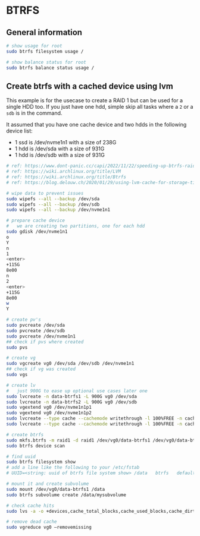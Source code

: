 # BTRFS

## General information

```bash
# show usage for root
sudo btrfs filesystem usage /

# show balance status for root
sudo btrfs balance status usage /
```

## Create btrfs with a cached device using lvm

This example is for the usecase to create a RAID 1 but can be used for a single HDD too.
If you just have one hdd, simple skip all tasks where a `2` or a `sdb` is in the command.

It assumed that you have one cache device and two hdds in the following device list:

* 1 ssd is /dev/nvme1n1 with a size of 238G
* 1 hdd is /dev/sda with a size of 931G
* 1 hdd is /dev/sdb with a size of 931G

```bash
# ref: https://www.dont-panic.cc/capi/2022/11/22/speeding-up-btrfs-raid1-with-lvm-cache/
# ref: https://wiki.archlinux.org/title/LVM
# ref: https://wiki.archlinux.org/title/Btrfs
# ref: https://blog.delouw.ch/2020/01/29/using-lvm-cache-for-storage-tiering/

# wipe data to prevent issues
sudo wipefs --all --backup /dev/sda
sudo wipefs --all --backup /dev/sdb
sudo wipefs --all --backup /dev/nvme1n1

# prepare cache device
#   we are creating two partitions, one for each hdd
sudo gdisk /dev/nvme1n1
o
Y
n
1
<enter>
+115G
8e00
n
2
<enter>
+115G
8e00
w
Y

# create pv's
sudo pvcreate /dev/sda
sudo pvcreate /dev/sdb
sudo pvcreate /dev/nvme1n1
## check if pvs where created
sudo pvs

# create vg
sudo vgcreate vg0 /dev/sda /dev/sdb /dev/nvme1n1
## check if vg was created
sudo vgs

# create lv
#   just 900G to ease up optional use cases later one
sudo lvcreate -n data-btrfs1 -L 900G vg0 /dev/sda
sudo lvcreate -n data-btrfs2 -L 900G vg0 /dev/sdb
sudo vgextend vg0 /dev/nvme1n1p1
sudo vgextend vg0 /dev/nvme1n1p2
sudo lvcreate --type cache --cachemode writethrough -l 100%FREE -n cache-btrfs1 vg0/data-btrfs1 /dev/nvme1n1p1
sudo lvcreate --type cache --cachemode writethrough -l 100%FREE -n cache-btrfs2 vg0/data-btrfs2 /dev/nvme1n1p2

# create btrfs
sudo mkfs.btrfs -m raid1 -d raid1 /dev/vg0/data-btrfs1 /dev/vg0/data-btrfs2
sudo btrfs device scan

# find uuid
sudo btrfs filesystem show
# add a line like the following to your /etc/fstab
# UUID=<string: uuid of btrfs file system show> /data   btrfs   defaults,noatime,compress=zstd 0 0

# mount it and create subvolume
sudo mount /dev/vg0/data-btrfs1 /data
sudo btrfs subvolume create /data/mysubvolume

# check cache hits
sudo lvs -a -o +devices,cache_total_blocks,cache_used_blocks,cache_dirty_blocks,cache_read_hits,cache_read_misses,cache_write_hits,cache_write_misses,segtype

# remove dead cache
sudo vgreduce vg0 –removemissing
```
